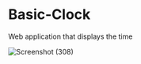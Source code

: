 # Basic-Clock
Web application that displays the time

![Screenshot (308)](https://user-images.githubusercontent.com/65538173/183833266-371c2b14-178b-4435-869c-b5e5f90f67c2.png)
